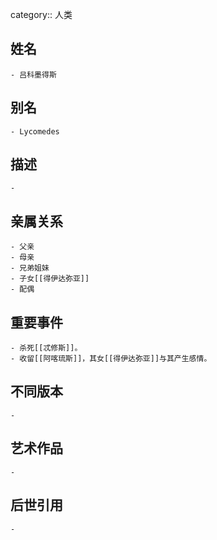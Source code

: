category:: 人类
## 姓名
	- 吕科墨得斯
## 别名
	- Lycomedes
## 描述
	-
## 亲属关系
	- 父亲
	- 母亲
	- 兄弟姐妹
	- 子女[[得伊达弥亚]]
	- 配偶
## 重要事件
	- 杀死[[忒修斯]]。
	- 收留[[阿喀琉斯]]，其女[[得伊达弥亚]]与其产生感情。
## 不同版本
	-
## 艺术作品
	-
## 后世引用
	-
